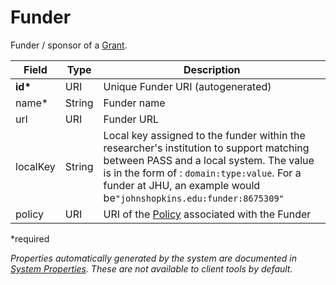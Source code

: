 # Funder

Funder / sponsor of a [Grant](Grant.md).

| Field  		| Type  		| Description |
| ------------- | ------------- | ------------- |
| __id*__ | URI | Unique Funder URI (autogenerated) |
| name* | String | Funder name |  
| url | URI | Funder URL |
| localKey | String | Local key assigned to the funder within the researcher's institution to support matching between PASS and a local system. The value is in the form of : `domain:type:value`. For a funder at JHU, an example would be`"johnshopkins.edu:funder:8675309"` |
| policy | URI | URI of the [Policy](Policy.md) associated with the Funder  |
 
*required 

*Properties automatically generated by the system are documented in [System Properties](SystemProperties.md). These are not available to client tools by default.*
